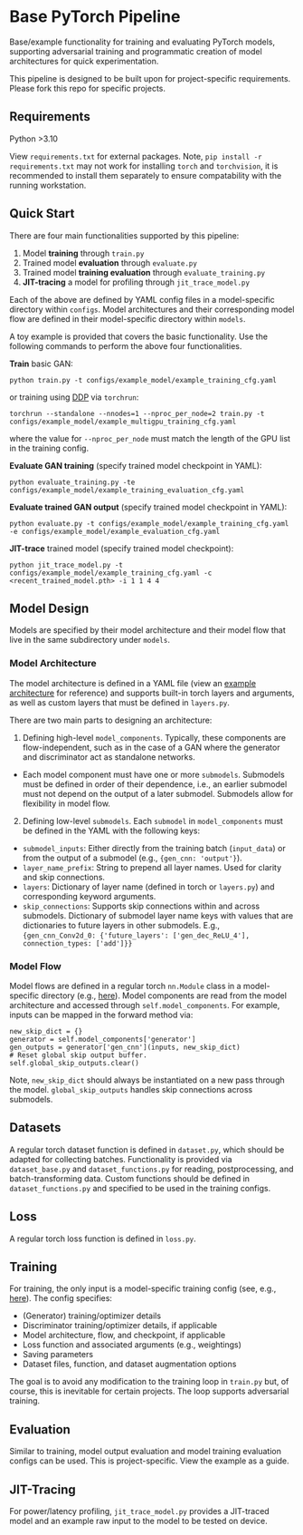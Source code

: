 # Base PyTorch Pipeline

Base/example functionality for training and evaluating PyTorch models, supporting adversarial training and programmatic creation of model architectures for quick experimentation.

This pipeline is designed to be built upon for project-specific requirements. Please fork this repo for specific projects.

## Requirements

Python >3.10

View `requirements.txt` for external packages. Note, `pip install -r requirements.txt` may not work for installing `torch` and `torchvision`, it is recommended to install them separately to ensure compatability with the running workstation.

## Quick Start

There are four main functionalities supported by this pipeline:
1. Model **training** through `train.py`
2. Trained model **evaluation** through `evaluate.py`
3. Trained model **training evaluation** through `evaluate_training.py`
4. **JIT-tracing** a model for profiling through `jit_trace_model.py`

Each of the above are defined by YAML config files in a model-specific directory within `configs`.
Model architectures and their corresponding model flow are defined in their model-specific directory within `models`.

A toy example is provided that covers the basic functionality. Use the following commands to perform the above four functionalities.

**Train** basic GAN:
```
python train.py -t configs/example_model/example_training_cfg.yaml
```
or training using [DDP](https://pytorch.org/tutorials/intermediate/ddp_tutorial.html) via `torchrun`:
```
torchrun --standalone --nnodes=1 --nproc_per_node=2 train.py -t configs/example_model/example_multigpu_training_cfg.yaml
```
where the value for `--nproc_per_node` must match the length of the GPU list in the training config.

**Evaluate GAN training** (specify trained model checkpoint in YAML):
```
python evaluate_training.py -te configs/example_model/example_training_evaluation_cfg.yaml
```

**Evaluate trained GAN output** (specify trained model checkpoint in YAML):
```
python evaluate.py -t configs/example_model/example_training_cfg.yaml -e configs/example_model/example_evaluation_cfg.yaml
```

**JIT-trace** trained model (specify trained model checkpoint):
```
python jit_trace_model.py -t configs/example_model/example_training_cfg.yaml -c <recent_trained_model.pth> -i 1 1 4 4
```

## Model Design

Models are specified by their model architecture and their model flow that live in the same subdirectory under `models`.

### Model Architecture

The model architecture is defined in a YAML file (view an [example architecture](models/example_model/example_model_architecture.yaml) for reference) and supports built-in torch layers and arguments, as well as custom layers that must be defined in `layers.py`.

There are two main parts to designing an architecture:
1. Defining high-level `model_components`. Typically, these components are flow-independent, such as in the case of a GAN where the generator and discriminator act as standalone networks.
  - Each model component must have one or more `submodels`. Submodels must be defined in order of their dependence, i.e., an earlier submodel must not depend on the output of a later submodel. Submodels allow for flexibility in model flow.
2. Defining low-level `submodels`. Each `submodel` in `model_components` must be defined in the YAML with the following keys:
  - `submodel_inputs`: Either directly from the training batch (`input_data`) or from the output of a submodel (e.g., `{gen_cnn: 'output'}`).
  - `layer_name_prefix`: String to prepend all layer names. Used for clarity and skip connections.
  - `layers`: Dictionary of layer name (defined in torch or `layers.py`) and corresponding keyword arguments.
  - `skip_connections`: Supports skip connections within and across submodels. Dictionary of submodel layer name keys with values that are dictionaries to future layers in other submodels. E.g., `{gen_cnn_Conv2d_0: {'future_layers': ['gen_dec_ReLU_4'], connection_types: ['add']}}`

### Model Flow

Model flows are defined in a regular torch `nn.Module` class in a model-specific directory (e.g., [here](models/example_model/example_model.py)). Model components are read from the model architecture and accessed through `self.model_components`. For example, inputs can be mapped in the forward method via:
```
new_skip_dict = {}
generator = self.model_components['generator']
gen_outputs = generator['gen_cnn'](inputs, new_skip_dict)
# Reset global skip output buffer.
self.global_skip_outputs.clear()
```
Note, `new_skip_dict` should always be instantiated on a new pass through the model. `global_skip_outputs` handles skip connections across submodels.

## Datasets

A regular torch dataset function is defined in `dataset.py`, which should be adapted for collecting batches. Functionality is provided via `dataset_base.py` and `dataset_functions.py` for reading, postprocessing, and batch-transforming data. Custom functions should be defined in `dataset_functions.py` and specified to be used in the training configs.

## Loss

A regular torch loss function is defined in `loss.py`.

## Training

For training, the only input is a model-specific training config (see, e.g., [here](configs/example_model/example_training_cfg.yaml)). The config specifies:
- (Generator) training/optimizer details
- Discriminator training/optimizer details, if applicable
- Model architecture, flow, and checkpoint, if applicable
- Loss function and associated arguments (e.g., weightings)
- Saving parameters
- Dataset files, function, and dataset augmentation options

The goal is to avoid any modification to the training loop in `train.py` but, of course, this is inevitable for certain projects. The loop supports adversarial training.

## Evaluation

Similar to training, model output evaluation and model training evaluation configs can be used. This is project-specific. View the example as a guide.

## JIT-Tracing

For power/latency profiling, `jit_trace_model.py` provides a JIT-traced model and an example raw input to the model to be tested on device.

